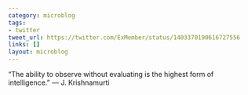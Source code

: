 ```yaml
---
category: microblog
tags:
- twitter
tweet_url: https://twitter.com/ExMember/status/1403370190616727556
links: []
layout: microblog
---
```

“The ability to observe without evaluating is the highest form of intelligence.” — J. Krishnamurti
